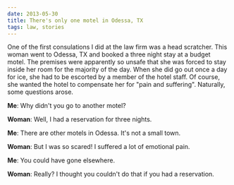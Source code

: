 ```yaml
---
date: 2013-05-30
title: There's only one motel in Odessa, TX
tags: law, stories
---
```


One of the first consulations I did at the law firm was a head scratcher. This woman went to Odessa, TX and booked a three night stay at a budget motel. The premises were apparently so unsafe that she was forced to stay inside her room for the majority of the day. When she did go out once a day for ice, she had to be escorted by a member of the hotel staff. Of course, she wanted the hotel to compensate her for "pain and suffering". Naturally, some questions arose.

**Me**: Why didn't you go to another motel?

**Woman**: Well, I had a reservation for three nights.

**Me**: There are other motels in Odessa. It's not a small town.

**Woman**: But I was so scared! I suffered a lot of emotional pain.

**Me**: You could have gone elsewhere.

**Woman**: Really? I thought you couldn't do that if you had a reservation.